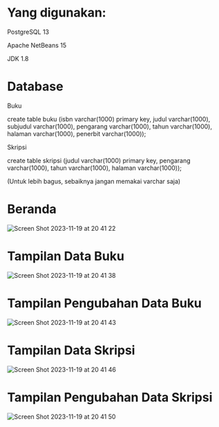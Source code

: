 # Yang digunakan: 
PostgreSQL 13

Apache NetBeans 15

JDK 1.8

# Database
Buku

create table buku (isbn varchar(1000) primary key, judul varchar(1000), subjudul varchar(1000), 
 pengarang varchar(1000), tahun varchar(1000), halaman varchar(1000), penerbit varchar(1000));

 Skripsi
 
 create table skripsi (judul varchar(1000) primary key, pengarang varchar(1000), 
 tahun varchar(1000), halaman varchar(1000));

 (Untuk lebih bagus, sebaiknya jangan memakai varchar saja)


# Beranda
![Screen Shot 2023-11-19 at 20 41 22](https://github.com/Varatlan/Progress-Pak-Anang-3/assets/148843870/6c35c5f1-8786-4c17-b066-03a1d4a93c10)

# Tampilan Data Buku
![Screen Shot 2023-11-19 at 20 41 38](https://github.com/Varatlan/Progress-Pak-Anang-3/assets/148843870/446ea543-3ac9-40d0-acfc-2c33a9569c74)

# Tampilan Pengubahan Data Buku
![Screen Shot 2023-11-19 at 20 41 43](https://github.com/Varatlan/Progress-Pak-Anang-3/assets/148843870/8d821a64-0b0c-44ee-b068-428763ac54a5)

# Tampilan Data Skripsi
![Screen Shot 2023-11-19 at 20 41 46](https://github.com/Varatlan/Progress-Pak-Anang-3/assets/148843870/af87382f-c26a-46cc-b805-e8143ad21aa1)

# Tampilan Pengubahan Data Skripsi
![Screen Shot 2023-11-19 at 20 41 50](https://github.com/Varatlan/Progress-Pak-Anang-3/assets/148843870/429c9ded-6faf-4428-ba74-482e3f71254a)








